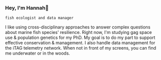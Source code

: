 ### Hey, I'm Hannah👋

`fish ecologist and data manager`

I like using cross-disciplinary approaches to answer complex questions about marine fish species' resilience. Right now, I'm studying gag space use & population genetics for my PhD. My goal is to do my part to support effective conservation & management. I also handle data management for the iTAG telemetry network. When not in front of my screens, you can find me underwater or in the woods.
